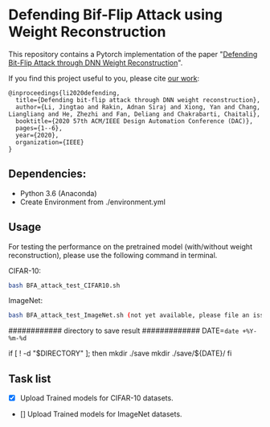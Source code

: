   
  
  
# Defending Bif-Flip Attack using Weight Reconstruction
  
  
This repository contains a Pytorch implementation of the paper "[Defending Bit-Flip Attack through DNN Weight Reconstruction](https://ieeexplore.ieee.org/abstract/document/9218665 )".
  
If you find this project useful to you, please cite [our work](https://ieeexplore.ieee.org/abstract/document/9218665 ):
  
  
```
@inproceedings{li2020defending,
  title={Defending bit-flip attack through DNN weight reconstruction},
  author={Li, Jingtao and Rakin, Adnan Siraj and Xiong, Yan and Chang, Liangliang and He, Zhezhi and Fan, Deliang and Chakrabarti, Chaitali},
  booktitle={2020 57th ACM/IEEE Design Automation Conference (DAC)},
  pages={1--6},
  year={2020},
  organization={IEEE}
}
```
  
## Dependencies:
  
  
* Python 3.6 (Anaconda)
* Create Environment from ./environment.yml
  
  
## Usage
  
  
For testing the performance on the pretrained model (with/without weight reconstruction), please use the following command in terminal.
  
CIFAR-10:
```bash
bash BFA_attack_test_CIFAR10.sh
```
  
ImageNet:
```bash
bash BFA_attack_test_ImageNet.sh (not yet available, please file an issue if your need this)
```
            
############ directory to save result #############
DATE=`date +%Y-%m-%d`
  
if [ ! -d "$DIRECTORY" ]; then
    mkdir ./save
    mkdir ./save/${DATE}/
fi
  
## Task list
  
- [x] Upload Trained models for CIFAR-10 datasets.
  
- [] Upload Trained models for ImageNet datasets.
  
  
  